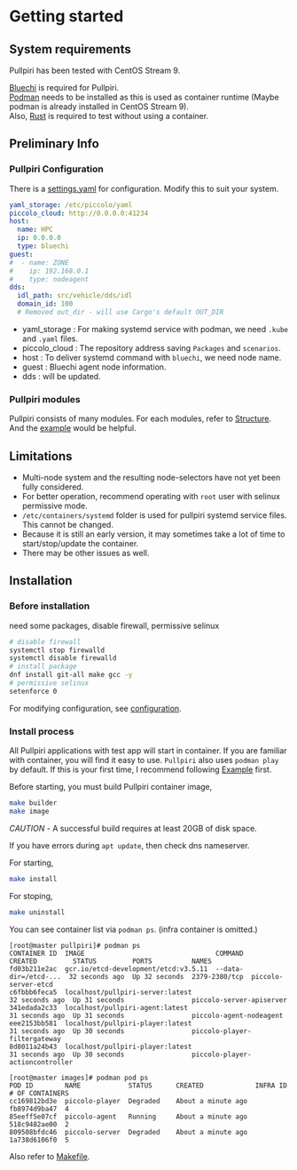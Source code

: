 <!--
SPDX-FileCopyrightText: Copyright 2024 LG Electronics Inc.

SPDX-License-Identifier: Apache-2.0
-->

# Getting started

## System requirements

Pullpiri has been tested with CentOS Stream 9.

[Bluechi](https://github.com/eclipse-bluechi/bluechi/tree/main) is required for Pullpiri.  
[Podman](https://podman.io/) needs to be installed as this is used as container runtime (Maybe podman is already installed in CentOS Stream 9).  
Also, [Rust](https://www.rust-lang.org) is required to test without using a container.

## Preliminary Info

### Pullpiri Configuration

There is a [settings.yaml](/src/settings.yaml) for configuration. Modify this to suit your system.

```yaml
yaml_storage: /etc/piccolo/yaml
piccolo_cloud: http://0.0.0.0:41234
host:
  name: HPC
  ip: 0.0.0.0
  type: bluechi
guest:
#  - name: ZONE
#    ip: 192.168.0.1
#    type: nodeagent
dds:
  idl_path: src/vehicle/dds/idl
  domain_id: 100
  # Removed out_dir - will use Cargo's default OUT_DIR
```

- yaml_storage : For making systemd service with podman, we need `.kube` and `.yaml` files.
- piccolo_cloud : The repository address saving `Packages` and `scenarios`.
- host : To deliver systemd command with `bluechi`, we need node name.
- guest : Bluechi agent node information.
- dds : will be updated.

### Pullpiri modules

Pullpiri consists of many modules.
For each modules, refer to [Structure](/doc/docs/developments.md#structure).  
And the [example](/examples/README.md) would be helpful.

## Limitations

- Multi-node system and the resulting node-selectors have not yet been fully considered.
- For better operation, recommend operating with `root` user with selinux permissive mode.
- `/etc/containers/systemd` folder is used for pullpiri systemd service files. This cannot be changed.
- Because it is still an early version, it may sometimes take a lot of time to start/stop/update the container.
- There may be other issues as well.

## Installation

### Before installation

need some packages, disable firewall, permissive selinux

```bash
# disable firewall
systemctl stop firewalld
systemctl disable firewalld
# install package
dnf install git-all make gcc -y
# permissive selinux
setenforce 0
```

For modifying configuration, see [configuration](#pullpiri-configuration).

### Install process

All Pullpiri applications with test app will start in container.
If you are familiar with container, you will find it easy to use.
`Pullpiri` also uses `podman play` by default.
If this is your first time, I recommend following [Example](/examples/README.md) first.

Before starting, you must build Pullpiri container image,

```sh
make builder
make image
```

*CAUTION* - A successful build requires at least 20GB of disk space.

If you have errors during `apt update`, then check dns nameserver.

For starting,

```sh
make install
```

For stoping,

```sh
make uninstall
```

You can see container list via `podman ps`. (infra container is omitted.)

```Text
[root@master pullpiri]# podman ps
CONTAINER ID  IMAGE                                 COMMAND               CREATED         STATUS         PORTS          NAMES
fd03b211e2ac  gcr.io/etcd-development/etcd:v3.5.11  --data-dir=/etcd-...  32 seconds ago  Up 32 seconds  2379-2380/tcp  piccolo-server-etcd
c6fbbb6feca5  localhost/pullpiri-server:latest                            32 seconds ago  Up 31 seconds                 piccolo-server-apiserver
341edada2c33  localhost/pullpiri-agent:latest                             31 seconds ago  Up 31 seconds                 piccolo-agent-nodeagent
eee2153bb581  localhost/pullpiri-player:latest                            31 seconds ago  Up 30 seconds                 piccolo-player-filtergateway
8d8011a24b43  localhost/pullpiri-player:latest                            31 seconds ago  Up 30 seconds                 piccolo-player-actioncontroller

[root@master images]# podman pod ps
POD ID        NAME            STATUS      CREATED             INFRA ID      # OF CONTAINERS
cc169812bd3e  piccolo-player  Degraded    About a minute ago  fb8974d9ba47  4
85eeff5e07cf  piccolo-agent   Running     About a minute ago  518c9482ae00  2
809508bfdc46  piccolo-server  Degraded    About a minute ago  1a738d6106f0  5
```

Also refer to [Makefile](/Makefile).

